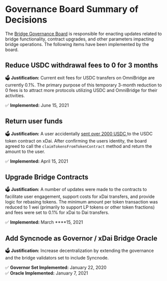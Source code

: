 # Governance Board Summary of Decisions

The [Bridge Governance Board](./#bridge-governance-board) is responsible for enacting updates related to bridge functionality, contract upgrades, and other parameters impacting bridge operations. The following items have been implemented by the board.

## Reduce USDC withdrawal fees to 0 for 3 months 

🗳 **Justification:** Current exit fees for USDC transfers on OmniBridge are currently 0.1%. The primary purpose of this temporary 3-month reduction to 0 fees is to attract more protocols utilizing USDC and OmniBridge for their activities.

✅ **Implemented:** June 15, 2021 

## **Return user funds**

🗳 **Justification:**  A user accidentally [sent over 2000 USDC ](https://blockscout.com/xdai/mainnet/tx/0x2837cd89972f2e37a1cb631e60dbb761213010fe526a089c99f48ed483f63956)to the USDC token contract on xDai. After confirming the users identity, the board agreed to call the `claimTokensFromTokenContract` method and return the amount to the user. 

✅ **Implemented:** April 15, 2021

## Upgrade Bridge Contracts

🗳 **Justification:**  A number of updates were made to the contracts to facilitate user engagement, support costs for xDai transfers, and provide logic for rebasing tokens. The minimum amount per token transaction was reduced to 1 wei \(primarily to support LP tokens or other token fractions\) and fees were set to 0.1% for xDai to Dai transfers.

✅ **Implemented:** March ****15, 2021 

## Add Syncnode as Governor / xDai Bridge Oracle

🗳 **Justification:**  Increase decentralization by extending the governance and the bridge validators set to include Syncnode.

✅ **Governor Set Implemented:** January 22, 2020   
✅ **Oracle Implemented:** January 7, 2021 



